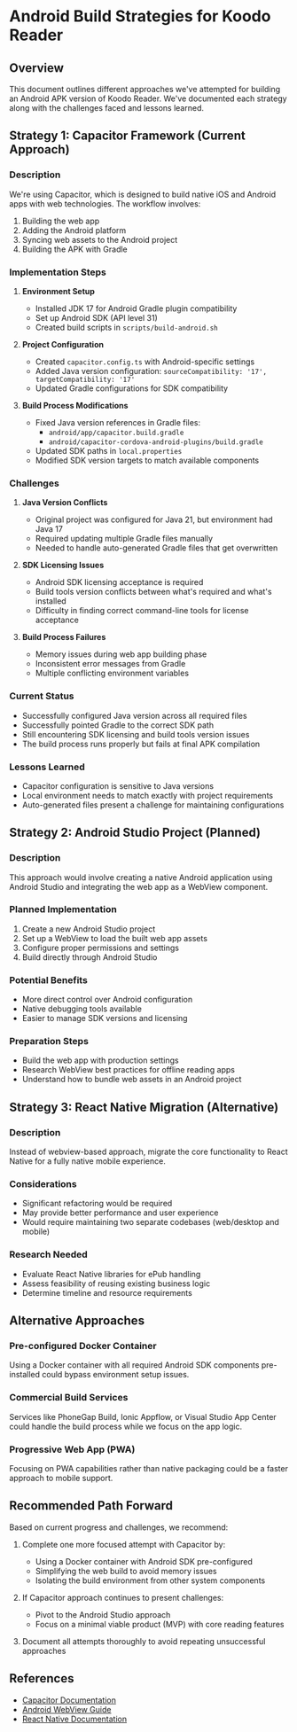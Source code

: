 # Android Build Strategies for Koodo Reader

## Overview
This document outlines different approaches we've attempted for building an Android APK version of Koodo Reader. We've documented each strategy along with the challenges faced and lessons learned.

## Strategy 1: Capacitor Framework (Current Approach)

### Description
We're using Capacitor, which is designed to build native iOS and Android apps with web technologies. The workflow involves:
1. Building the web app
2. Adding the Android platform
3. Syncing web assets to the Android project
4. Building the APK with Gradle

### Implementation Steps

1. **Environment Setup**
   - Installed JDK 17 for Android Gradle plugin compatibility
   - Set up Android SDK (API level 31)
   - Created build scripts in `scripts/build-android.sh`

2. **Project Configuration**
   - Created `capacitor.config.ts` with Android-specific settings
   - Added Java version configuration: `sourceCompatibility: '17', targetCompatibility: '17'`
   - Updated Gradle configurations for SDK compatibility

3. **Build Process Modifications**
   - Fixed Java version references in Gradle files:
     - `android/app/capacitor.build.gradle`
     - `android/capacitor-cordova-android-plugins/build.gradle`
   - Updated SDK paths in `local.properties`
   - Modified SDK version targets to match available components

### Challenges

1. **Java Version Conflicts**
   - Original project was configured for Java 21, but environment had Java 17
   - Required updating multiple Gradle files manually
   - Needed to handle auto-generated Gradle files that get overwritten

2. **SDK Licensing Issues**
   - Android SDK licensing acceptance is required
   - Build tools version conflicts between what's required and what's installed
   - Difficulty in finding correct command-line tools for license acceptance

3. **Build Process Failures**
   - Memory issues during web app building phase
   - Inconsistent error messages from Gradle
   - Multiple conflicting environment variables

### Current Status
- Successfully configured Java version across all required files
- Successfully pointed Gradle to the correct SDK path
- Still encountering SDK licensing and build tools version issues
- The build process runs properly but fails at final APK compilation

### Lessons Learned
- Capacitor configuration is sensitive to Java versions
- Local environment needs to match exactly with project requirements
- Auto-generated files present a challenge for maintaining configurations

## Strategy 2: Android Studio Project (Planned)

### Description
This approach would involve creating a native Android application using Android Studio and integrating the web app as a WebView component.

### Planned Implementation
1. Create a new Android Studio project
2. Set up a WebView to load the built web app assets
3. Configure proper permissions and settings
4. Build directly through Android Studio

### Potential Benefits
- More direct control over Android configuration
- Native debugging tools available
- Easier to manage SDK versions and licensing

### Preparation Steps
- Build the web app with production settings
- Research WebView best practices for offline reading apps
- Understand how to bundle web assets in an Android project

## Strategy 3: React Native Migration (Alternative)

### Description
Instead of webview-based approach, migrate the core functionality to React Native for a fully native mobile experience.

### Considerations
- Significant refactoring would be required
- May provide better performance and user experience
- Would require maintaining two separate codebases (web/desktop and mobile)

### Research Needed
- Evaluate React Native libraries for ePub handling
- Assess feasibility of reusing existing business logic
- Determine timeline and resource requirements

## Alternative Approaches

### Pre-configured Docker Container
Using a Docker container with all required Android SDK components pre-installed could bypass environment setup issues.

### Commercial Build Services
Services like PhoneGap Build, Ionic Appflow, or Visual Studio App Center could handle the build process while we focus on the app logic.

### Progressive Web App (PWA)
Focusing on PWA capabilities rather than native packaging could be a faster approach to mobile support.

## Recommended Path Forward

Based on current progress and challenges, we recommend:

1. Complete one more focused attempt with Capacitor by:
   - Using a Docker container with Android SDK pre-configured
   - Simplifying the web build to avoid memory issues
   - Isolating the build environment from other system components

2. If Capacitor approach continues to present challenges:
   - Pivot to the Android Studio approach
   - Focus on a minimal viable product (MVP) with core reading features

3. Document all attempts thoroughly to avoid repeating unsuccessful approaches

## References
- [Capacitor Documentation](https://capacitorjs.com/docs)
- [Android WebView Guide](https://developer.android.com/guide/webapps/webview)
- [React Native Documentation](https://reactnative.dev/docs/getting-started) 